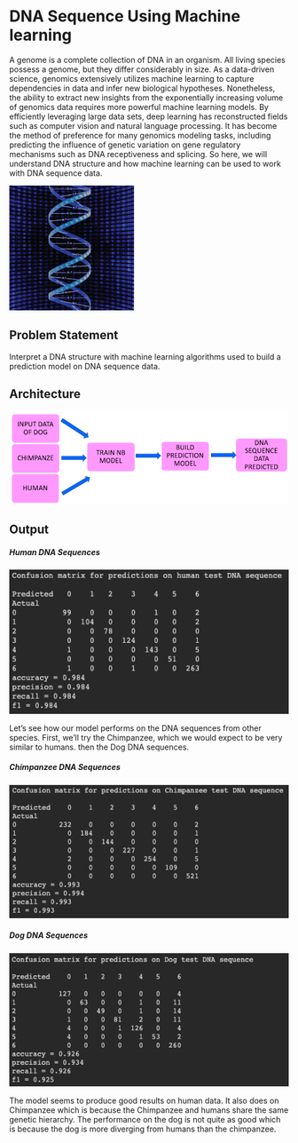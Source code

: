 # DNA Sequence Using Machine learning

A genome is a complete collection of DNA in an organism. All living species possess a genome, but they differ considerably in size.
As a data-driven science, genomics extensively utilizes machine learning to capture dependencies in data and infer new biological hypotheses. Nonetheless, the ability to extract new insights from the exponentially increasing volume of genomics data requires more powerful machine learning models. By efficiently leveraging large data sets, deep learning has reconstructed fields such as computer vision and natural language processing. It has become the method of preference for many genomics modeling tasks, including predicting the influence of genetic variation on gene regulatory mechanisms such as DNA receptiveness and splicing.
So here, we will understand DNA structure and how machine learning can be used to work with DNA sequence data.

<img src= "Images/Cover.jpg">

## Problem Statement

Interpret a DNA structure with machine learning algorithms used to build a prediction model on DNA sequence data.

## Architecture

<img src= "Images/Architecture.PNG">

## Output 

##### Human DNA Sequences

<img src= "Images/Human_sequence_output.png">

Let’s see how our model performs on the DNA sequences from other species. First, we’ll try the Chimpanzee, which we would expect to be very similar to humans. then the Dog DNA sequences.

##### Chimpanzee DNA Sequences

<img src= "Images/Chimpanzee_sequence_output.png">

##### Dog DNA Sequences

<img src= "Images/Dog_sequence_output.png">

The model seems to produce good results on human data. It also does on Chimpanzee which is because the Chimpanzee and humans share the same genetic hierarchy. The performance on the dog is not quite as good which is because the dog is more diverging from humans than the chimpanzee.
